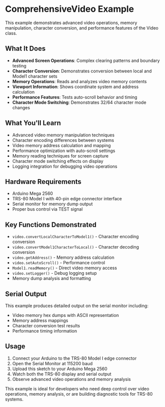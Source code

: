# ComprehensiveVideo Example

This example demonstrates advanced video operations, memory manipulation, character conversion, and performance features of the Video class.

## What It Does

- **Advanced Screen Operations**: Complex clearing patterns and boundary testing
- **Character Conversion**: Demonstrates conversion between local and Model1 character sets
- **Memory Operations**: Reads and analyzes video memory contents
- **Viewport Information**: Shows coordinate system and address calculation
- **Performance Features**: Tests auto-scroll behavior and timing
- **Character Mode Switching**: Demonstrates 32/64 character mode changes

## What You'll Learn

- Advanced video memory manipulation techniques
- Character encoding differences between systems
- Video memory address calculation and mapping
- Performance optimization with auto-scroll settings
- Memory reading techniques for screen capture
- Character mode switching effects on display
- Logging integration for debugging video operations

## Hardware Requirements

- Arduino Mega 2560
- TRS-80 Model I with 40-pin edge connector interface
- Serial monitor for memory dump output
- Proper bus control via TEST signal

## Key Functions Demonstrated

- `video.convertLocalCharacterToModel1()` - Character encoding conversion
- `video.convertModel1CharacterToLocal()` - Character decoding conversion
- `video.getAddress()` - Memory address calculation
- `video.setAutoScroll()` - Performance control
- `Model1.readMemory()` - Direct video memory access
- `video.setLogger()` - Debug logging setup
- Memory dump analysis and formatting

## Serial Output

This example produces detailed output on the serial monitor including:

- Video memory hex dumps with ASCII representation
- Memory address mappings
- Character conversion test results
- Performance timing information

## Usage

1. Connect your Arduino to the TRS-80 Model I edge connector
2. Open the Serial Monitor at 115200 baud
3. Upload this sketch to your Arduino Mega 2560
4. Watch both the TRS-80 display and serial output
5. Observe advanced video operations and memory analysis

This example is ideal for developers who need deep control over video operations, memory analysis, or are building diagnostic tools for TRS-80 systems.
